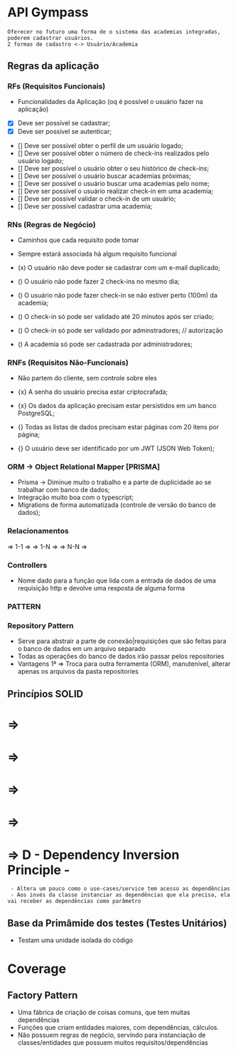 # API Gympass

####
    Oferecer no futuro uma forma de o sistema das academias integradas, poderem cadastrar usuários.
    2 formas de cadastro <-> Usuário/Academia
####

## Regras da aplicação

### RFs (Requisitos Funcionais)

- Funcionalidades da Aplicação (oq é possível o usuário fazer na aplicação)

- [x] Deve ser possível se cadastrar;
- [x] Deve ser possível se autenticar;
- [] Deve ser possível obter o perfil de um usuário logado;
- [] Deve ser possível obter o número de check-ins realizados pelo usuário logado;
- [] Deve ser possível o usuário obter o seu histórico de check-ins;
- [] Deve ser possível o usuário buscar academias próximas;
- [] Deve ser possível o usuário buscar uma academias pelo nome;
- [] Deve ser possível o usuário realizar check-in em uma academia;
- [] Deve ser possível validar o check-in de um usuário;
- [] Deve ser possível cadastrar uma academia;

### RNs (Regras de Negócio)

- Caminhos que cada requisito pode tomar
- Sempre estará associada hà algum requisito funcional

- (x) O usuário não deve poder se cadastrar com um e-mail duplicado;
- () O usuário não pode fazer 2 check-ins no mesmo dia;
- () O usuário não pode fazer check-in se não estiver perto (100m) da academia;
- () O check-in só pode ser validado até 20 minutos após ser criado;
- () O check-in só pode ser validado por adminstradores; // autorização
- () A academia só pode ser cadastrada por administradores;

### RNFs (Requisitos Não-Funcionais)

- Não partem do cliente, sem controle sobre eles

- {x} A senha do usuário precisa estar criptocrafada;
- {x} Os dados da aplicação precisam estar persistidos em um banco PostgreSQL;
- {} Todas as listas de dados precisam estar páginas com 20 itens por página;
- {} O usuário deve ser identificado por um JWT (JSON Web Token);

### ORM -> Object Relational Mapper [PRISMA]

- Prisma -> Diminue muito o trabalho e a parte de duplicidade ao se trabalhar com banco de dados;
- Integração muito boa com o typescript;
- Migrations de forma automatizada (controle de versão do banco de dados);

### Relacionamentos

=> 1-1 =>
=> 1-N =>
=> N-N =>

### Controllers

<!-- app.post('/users', controller) -->

- Nome dado para a função que lida com a entrada de dados de uma requisição http e devolve uma resposta de alguma forma

### PATTERN

### Repository Pattern

- Serve para abstrair a parte de conexão|requisições que são feitas para o banco de dados em  um arquivo separado
- Todas as operações do banco de dados irão passar pelos repositories
- Vantagens
  1ª => Troca para outra ferramenta (ORM), manutenível, alterar apenas os arquivos da pasta repositories

## Princípios SOLID

# =>
# =>
# =>
# =>
# => D - Dependency Inversion Principle -
     - Altera um pouco como o use-cases/service tem acesso as dependências
     - Aos invés da classe instanciar as dependências que ela precisa, ela vai receber as dependências como parâmetro

## Base da Primâmide dos testes (Testes Unitários)

- Testam uma unidade isolada do código

# Coverage

## Factory Pattern

- Uma fábrica de criação de coisas comuns, que tem muitas dependências
- Funções que criam entidades maiores, com dependências, cálculos.
- Não possuem regras de negócio, servindo para instanciação de classes/entidades que possuem muitos requisitos/dependências